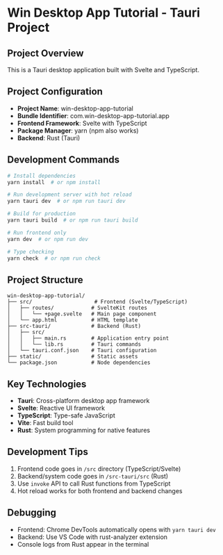 # Win Desktop App Tutorial - Tauri Project

## Project Overview
This is a Tauri desktop application built with Svelte and TypeScript.

## Project Configuration
- **Project Name**: win-desktop-app-tutorial
- **Bundle Identifier**: com.win-desktop-app-tutorial.app
- **Frontend Framework**: Svelte with TypeScript
- **Package Manager**: yarn (npm also works)
- **Backend**: Rust (Tauri)

## Development Commands
```bash
# Install dependencies
yarn install  # or npm install

# Run development server with hot reload
yarn tauri dev  # or npm run tauri dev

# Build for production
yarn tauri build  # or npm run tauri build

# Run frontend only
yarn dev  # or npm run dev

# Type checking
yarn check  # or npm run check
```

## Project Structure
```
win-desktop-app-tutorial/
├── src/                    # Frontend (Svelte/TypeScript)
│   ├── routes/            # SvelteKit routes
│   │   └── +page.svelte   # Main page component
│   └── app.html           # HTML template
├── src-tauri/             # Backend (Rust)
│   ├── src/
│   │   ├── main.rs        # Application entry point
│   │   └── lib.rs         # Tauri commands
│   └── tauri.conf.json    # Tauri configuration
├── static/                # Static assets
└── package.json           # Node dependencies
```

## Key Technologies
- **Tauri**: Cross-platform desktop app framework
- **Svelte**: Reactive UI framework
- **TypeScript**: Type-safe JavaScript
- **Vite**: Fast build tool
- **Rust**: System programming for native features

## Development Tips
1. Frontend code goes in `/src` directory (TypeScript/Svelte)
2. Backend/system code goes in `/src-tauri/src` (Rust)
3. Use `invoke` API to call Rust functions from TypeScript
4. Hot reload works for both frontend and backend changes

## Debugging
- Frontend: Chrome DevTools automatically opens with `yarn tauri dev`
- Backend: Use VS Code with rust-analyzer extension
- Console logs from Rust appear in the terminal